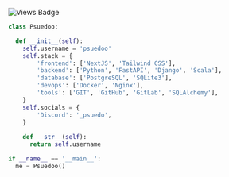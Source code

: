 ![Views Badge](https://hits.seeyoufarm.com/api/count/incr/badge.svg?url=https%3A%2F%2Fgithub.com%2F{psuedoo}1212%2Fhit-counter)

```py
class Psuedoo:

  def __init__(self):
    self.username = 'psuedoo'
    self.stack = {
        'frontend': ['NextJS', 'Tailwind CSS'],
        'backend': ['Python', 'FastAPI', 'Django', 'Scala'],
        'database': ['PostgreSQL', 'SQLite3'],
        'devops': ['Docker', 'Nginx'],
        'tools': ['GIT', 'GitHub', 'GitLab', 'SQLAlchemy'],
    }
    self.socials = {
        'Discord': '_psuedo',
    }
    
    def __str__(self):
      return self.username

if __name__ == '__main__':
  me = Psuedoo()
```

